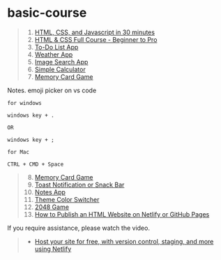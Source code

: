 # basic-course

> 1. [HTML, CSS, and Javascript in 30 minutes](https://youtu.be/_GTMOmRrqkU?si=RNm4rZTmI33kD_oi)
> 2. [HTML & CSS Full Course - Beginner to Pro](https://youtu.be/G3e-cpL7ofc?si=gF5n7myTIUvilGL6)
> 3. [To-Do List App](https://youtu.be/G0jO8kUrg-I?si=XBk3CXxxQWr86wWJ)
> 4. [Weather App](https://youtu.be/MIYQR-Ybrn4?si=taCxzcau8u1DA8f4)
> 5. [Image Search App](https://youtu.be/oaliV2Dp7WQ?si=Q_W8W5Cds2vxiiJr)
> 6. [Simple Calculator](https://youtu.be/HQCLzqhiT2w?si=2xUJWqBrSxCVMT05)
> 7. [Memory Card Game](https://youtu.be/M0egyNvsN-Y?si=s7ng9pyBrxPP-jcT)

Notes. emoji picker on vs code
```
for windows

windows key + .

OR

windows key + ;

for Mac

CTRL + CMD + Space
```
> 8. [Memory Card Game](https://youtu.be/M0egyNvsN-Y?si=s7ng9pyBrxPP-jcT)
> 9. [Toast Notification or Snack Bar](https://youtu.be/mkNITfM1gm8?si=aGMonSSewbZftuHu)
> 10. [Notes App](https://youtu.be/n3U4jFbp05M?si=HmMkQiiiP1-lO4uN)
> 11. [Theme Color Switcher](https://youtu.be/3Qr6-WHtIRc?si=F1rTGaSeAZVt7Jeq)
> 12. [2048 Game](https://youtu.be/XM2n1gu4530?si=x9SBpzvoCLLye1Qj)
> 13. [How to Publish an HTML Website on Netlify or GitHub Pages](https://www.freecodecamp.org/news/publish-your-website-netlify-github/)

If you require assistance, please watch the video.
> - [Host your site for free, with version control, staging, and more using Netlify](https://youtu.be/i9qCmQ2EeUA?si=oFYx3khIP9HKMCHu)
